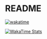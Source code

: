 # README
[![wakatime](https://wakatime.com/badge/user/20e44a81-ef66-4f3f-99d3-f945ae35a006.svg)](https://wakatime.com/@20e44a81-ef66-4f3f-99d3-f945ae35a006)

[![WakaTime Stats](https://github-readme-stats.vercel.app/api/wakatime?username=alex_mhr&range=all_time)](https://wakatime.com/@alexdev)